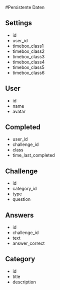 #Persistente Daten 

## Settings
- id
- user_id
- timebox_class1
- timebox_class2
- timebox_class3
- timebox_class4
- timebox_class5
- timebox_class6

## User 
- id
- name
- avatar
 
## Completed 
- user_id
- challenge_id
- class
- time_last_completed

## Challenge
- id
- category_id
- type
- question

## Answers 
- id 
- challenge_id
- text
- answer_correct

## Category 
- id
- title
- description
